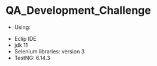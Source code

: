 # QA_Development_Challenge
* Using:
 - Eclip IDE
 - jdk 11
 - Selenium libraries: version 3
 - TestNG: 6.14.3
